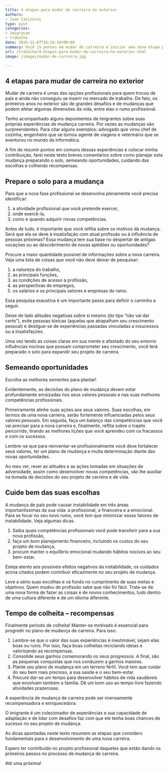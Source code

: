 ```yaml
---
title: 4 etapas para mudar de carreira no exterior
authors:
- Juan Canizares
type: post
categories:
- imigracao
- trabalho
date: 2016-12-07T16:24:19+00:00
summary: Você já pensou em mudar de carreira e iniciar uma nova etapa profissional no Canadá? Não é uma tarefa fácil, mais mudar de área é uma boa opção de inserção profissional. Confira algumas dicas sobre como preparar-se para conduzir eficazmente esse processo de mudança.
url: /trabalho/4-etapas-para-mudar-de-carreira-no-exterior.html
image: /images/mudar-de-carreira.jpg

---
```

## **4 etapas para mudar de carreira no exterior**

Mudar de carreira é umas das opções profissionais para quem trocou de país e ainda não conseguiu se inserir no mercado de trabalho. De fato, os primeiros anos no exterior são de grandes desafios e de mudanças que podem afetar algumas dimensões da vida, entre elas o rumo profissional.

Tenho acompanhado alguns depoimentos de imigrantes sobre suas próprias experiências de mudança carreira. Por vezes as mudanças são surpreendentes. Para citar alguns exemplos: advogado que virou chef de cozinha, engenheiro que se tornou agente de viagens e veterinário que se aventurou no mundo da informática.

A fim de resumir pontos em comuns dessas experiências e colocar minha contribuição, farei neste texto breves comentários sobre como planejar esta mudança preparando o solo, semeando oportunidades, cuidando das escolhas e colhendo recompensas.

## **Prepare o solo para a mudança**

Para que a nova fase profissional se desenvolva plenamente você precisa identificar:

  1. a atividade profissional que você pretende exercer,
  2. onde exercê-la,
  3. como e quando adquirir novas competências.

Antes de tudo, é importante que você reflita sobre os motivos da mudança. Será que ela se deve à insatisfação com atual profissão ou à influência de pessoas próximas? Essa mudança tem sua base no despertar de antigas vocações ou ao descobrimento de novas aptidões ou oportunidades?

Procure a maior quantidade possível de informações sobre a nova carreira. Veja uma lista de coisas que você não deve deixar de pesquisar:

  1. a natureza do trabalho,
  2. as principais funções,
  3. as condições de acesso à profissão,
  4. as perspectivas de empregos,
  5. os salários e os principais setores e empresas do ramo.

Essa pesquisa exaustiva é um importante passo para definir o caminho a seguir.

Deixe de lado atitudes negativas sobre si mesmo (do tipo “não vai dar certo”), evite pessoas tóxicas (aquelas que atrapalham seu crescimento pessoal) e desligue-se de experiências passadas vinculadas a insucessos ou a insatisfações.

Uma vez tendo as coisas claras em sua mente e afastado do seu entorno influências nocivas que possam comprometer seu crescimento, você terá preparado o solo para expandir seu projeto de carreira.

## **Semeando oportunidades**

Escolha as melhores sementes para plantar!

Evidentemente, as decisões do plano de mudança devem estar profundamente enraizadas nos seus valores pessoais e nas suas melhores competências profissionais.

Primeiramente alinhe suas ações aos seus valores. Suas escolhas, em termos de uma nova carreira, serão fortemente influenciadas pelos seus valores pessoais. Em seguida, faça um balanço das competências que você vai precisar para a nova carreira e, finalmente, reflita sobre o trajeto percorrido, tirando as melhores lições que você aprendeu com os fracassos e com os sucessos.

Lembre-se que para reinventar-se profissionalmente você deve fortalecer seus valores, ter um plano de mudança e muita determinação diante das novas oportunidades.

Ao meu ver, rever as atitudes e as ações tomadas em situações de adversidade, assim como desenvolver novas competências, vão lhe auxiliar na tomada de decisões do seu projeto de carreira e de vida.

## **Cuide bem das suas escolhas**

A mudança de país pode causar instabilidade em três áreas importantíssimas da sua vida: a profissional, a financeira e a emocional. Para se focar no seu novo rumo, você tem que minimizar esses fatores de instabilidade. Veja algumas dicas.

  1. Saiba quais competências profissionais você pode transferir para a sua nova profissão,
  2. faça um bom planejamento financeiro, incluindo os custos do seu projeto de mudança,
  3. procure manter o equilíbrio emocional mudando hábitos nocivos ao seu bem-estar.

Esteja atento aos possíveis efeitos negativos da instabilidade, os cuidados acima citados podem contribuir eficazmente no seu projeto de mudança.

Leve a sério suas escolhas e vá fundo no cumprimento de suas metas e objetivos. Quem mudou de profissão sabe que não foi fácil. Trata-se de uma nova forma de fazer as coisas e de novos conhecimentos, tudo dentro de uma cultura diferente e de um idioma diferente.

## **Tempo de colheita – recompensas**

Finalmente período de colheita! Manter-se motivado é essencial para progredir no plano de mudança de carreira. Para isso:

  1. Lembre-se que o valor das suas experiências é inestimável, sejam elas boas ou ruins. Por isso, faça boas colheitas reciclando ideias e valorizando as recompensas.
  2. Consolide seus ganhos comemorando os seus progressos. A final, são as pequenas conquistas que nos conduzem a ganhos maiores.
  3. Plante seu plano de mudança em um terreno fértil. Você tem que cuidar do seu bem mais precioso, a sua saúde e o seu bem-estar.
  4. Procure dar-se um tempo para desenvolver hábitos de vida saudáveis que envolvam também a família. Dê um bom uso ao tempo livre fazendo atividades prazerosas.

A experiência de mudança de carreira pode ser imensamente recompensadora e enriquecedora.

O imigrante é um colecionador de experiências e sua capacidade de adaptação e de lidar com desafios faz com que ele tenha boas chances de sucesso no seu projeto de mudança.

As dicas apontadas neste texto resumem as etapas que considero fundamentais para o desenvolvimento de uma nova carreira.

Espero ter contribuído no projeto profissional daqueles que estão dando os primeiros passos no processo de mudança de carreira.

Até uma próxima!